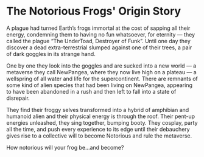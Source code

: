 # The Notorious Frogs' Origin Story

A plague had turned Earth’s frogs immortal at the cost of sapping all their energy, condemning them to having no fun whatsoever, for eternity — they called the plague “The UnderToad, Destroyer of Funk”.  Until one day they discover a dead extra-terrestrial slumped against one of their trees, a pair of dark goggles in its strange hand.&#x20;

One by one they look into the goggles and are sucked into a new world — a metaverse they call NewPangea, where they now live high on a plateau — a wellspring of all water and life for the supercontinent. There are remnants of some kind of alien species that had been living on NewPangea, appearing to have been abandoned in a rush and then left to fall into a state of disrepair.&#x20;

They find their froggy selves transformed into a hybrid of amphibian and humanoid alien and their physical energy is through the roof. Their pent-up energies unleashed, they sing together, bumping booty. They cosplay, party all the time, and push every experience to its edge until their debauchery gives rise to a collective will to become Notorious and rule the metaverse.&#x20;

How notorious will your frog be...and become?&#x20;
